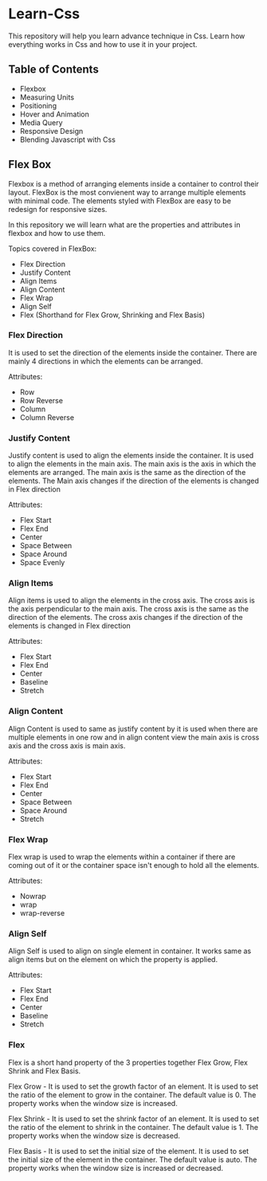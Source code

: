 # Learn-Css

This repository will help you learn advance technique in Css. Learn how everything works in Css and how to use it in your project.

## Table of Contents

- Flexbox
- Measuring Units
- Positioning
- Hover and Animation
- Media Query
- Responsive Design
- Blending Javascript with Css

## Flex Box

Flexbox is a method of arranging elements inside a container to control their layout. FlexBox is the most convienent way to arrange multiple elements with minimal code. The elements styled with FlexBox are easy to be redesign for responsive sizes.

In this repository we will learn what are the properties and attributes in flexbox and how to use them.

Topics covered in FlexBox:

- Flex Direction
- Justify Content
- Align Items
- Align Content
- Flex Wrap
- Align Self
- Flex (Shorthand for Flex Grow, Shrinking and Flex Basis)

### Flex Direction

It is used to set the direction of the elements inside the container. There are mainly 4 directions in which the elements can be arranged.

Attributes:

- Row
- Row Reverse
- Column
- Column Reverse

### Justify Content

Justify content is used to align the elements inside the container. It is used to align the elements in the main axis. The main axis is the axis in which the elements are arranged. The main axis is the same as the direction of the elements. The Main axis changes if the direction of the elements is changed in Flex direction

Attributes:

- Flex Start
- Flex End
- Center
- Space Between
- Space Around
- Space Evenly

### Align Items

Align items is used to align the elements in the cross axis. The cross axis is the axis perpendicular to the main axis. The cross axis is the same as the direction of the elements. The cross axis changes if the direction of the elements is changed in Flex direction

Attributes:

- Flex Start
- Flex End
- Center
- Baseline
- Stretch

### Align Content

Align Content is used to same as justify content by it is used when there are multiple elements in one row and in align content view the main axis is cross axis and the cross axis is main axis.

Attributes:

- Flex Start
- Flex End
- Center
- Space Between
- Space Around
- Stretch

### Flex Wrap

Flex wrap is used to wrap the elements within a container if there are coming out of it or the container space isn't enough to hold all the elements.

Attributes:

- Nowrap
- wrap
- wrap-reverse

### Align Self

Align Self is used to align on single element in container. It works same as align items but on the element on which the property is applied.

Attributes:

- Flex Start
- Flex End
- Center
- Baseline
- Stretch

### Flex

Flex is a short hand property of the 3 properties together Flex Grow, Flex Shrink and Flex Basis.

Flex Grow - It is used to set the growth factor of an element. It is used to set the ratio of the element to grow in the container. The default value is 0. The property works when the window size is increased.

Flex Shrink - It is used to set the shrink factor of an element. It is used to set the ratio of the element to shrink in the container. The default value is 1. The property works when the window size is decreased.

Flex Basis - It is used to set the initial size of the element. It is used to set the initial size of the element in the container. The default value is auto. The property works when the window size is increased or decreased.
